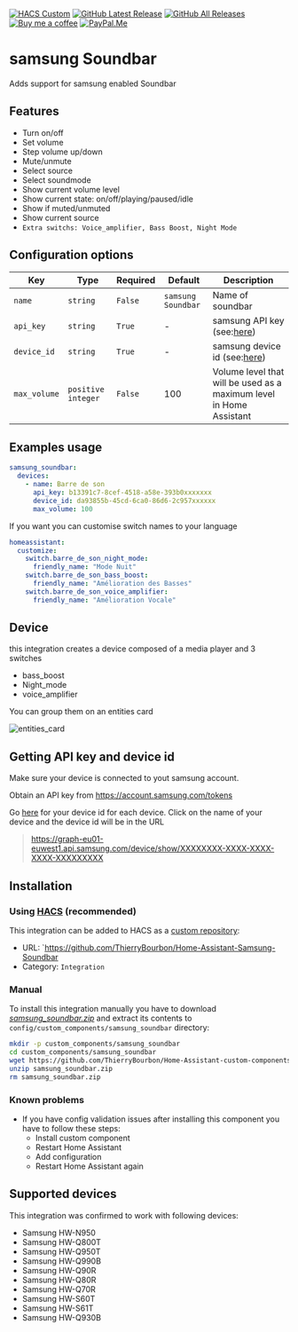 [![HACS Custom][hacs_shield]][hacs]
[![GitHub Latest Release][releases_shield]][latest_release]
[![GitHub All Releases][downloads_total_shield]][releases]
[![Buy me a coffee][buy_me_a_coffee_shield]][buy_me_a_coffee]
[![PayPal.Me][paypal_me_shield]][paypal_me]

[hacs_shield]: https://img.shields.io/static/v1.svg?label=HACS&message=Custom&style=popout&color=orange&labelColor=41bdf5&logo=HomeAssistantCommunityStore&logoColor=white
[hacs]: https://hacs.xyz/docs/faq/custom_repositories

[latest_release]: https://github.com/ThierryBourbon/Home-Assistant-custom-components-samsung-Soundbar/releases/tag/latest_release
[releases_shield]: https://img.shields.io/github/release/ThierryBourbon/Home-Assistant-custom-components-samsung-Soundbar.svg?style=popout

[releases]: https://github.com/ThierryBourbon/Home-Assistant-custom-components-samsung-Soundbar/releases
[downloads_total_shield]: https://img.shields.io/github/downloads/ThierryBourbon/Home-Assistant-custom-components-samsung-Soundbar/total

[buy_me_a_coffee_shield]: https://img.shields.io/static/v1.svg?label=%20&message=Buy%20me%20a%20coffee&color=6f4e37&logo=buy%20me%20a%20coffee&logoColor=white
[buy_me_a_coffee]: https://www.buymeacoffee.com/thierrybourbon


[paypal_me_shield]: https://img.shields.io/static/v1.svg?label=%20&message=PayPal.Me&logo=paypal
[paypal_me]: https://paypal.me/thierryBourbon

# samsung Soundbar

Adds support for samsung enabled Soundbar

## Features

- Turn on/off
- Set volume
- Step volume up/down
- Mute/unmute
- Select source
- Select soundmode
- Show current volume level
- Show current state: on/off/playing/paused/idle
- Show if muted/unmuted
- Show current source
- `Extra switchs: Voice_amplifier, Bass Boost, Night Mode`

## Configuration options

| Key          | Type               | Required | Default                | Description                                                                                                                                               |
| -------------- | -------------------- | ---------- | ------------------------ | ----------------------------------------------------------------------------------------------------------------------------------------------------------- |
| `name`       | `string`           | `False`  | `samsung Soundbar` | Name of soundbar                                                                                                                                          |
| `api_key`    | `string`           | `True`   | -                      | samsung API key (see:[here](https://github.com/PiotrMachowski/Home-Assistant-custom-components-samsung-Soundbar#getting-api-key-and-device-id))   |
| `device_id`  | `string`           | `True`   | -                      | samsung device id (see:[here](https://github.com/PiotrMachowski/Home-Assistant-custom-components-samsung-Soundbar#getting-api-key-and-device-id)) |
| `max_volume` | `positive integer` | `False`  | 100                    | Volume level that will be used as a maximum level in Home Assistant                                                                                       |

## Examples usage

```yaml
samsung_soundbar:
  devices:
    - name: Barre de son
      api_key: b13391c7-8cef-4518-a58e-393b0xxxxxxx
      device_id: da93855b-45cd-6ca0-86d6-2c957xxxxxx
      max_volume: 100
```
If you want you can customise switch names to your language
```yaml
homeassistant:
  customize:
    switch.barre_de_son_night_mode:
      friendly_name: "Mode Nuit"
    switch.barre_de_son_bass_boost:
      friendly_name: "Amélioration des Basses"
    switch.barre_de_son_voice_amplifier:
      friendly_name: "Amélioration Vocale"
```

## Device

this integration creates a device
composed of a media player and 3 switches
- bass_boost
- Night_mode
- voice_amplifier

You can group them on an entities card


![entities_card](https://github.com/ThierryBourbon/Home-Assistant-Samsung-Soundbar/assets/65720627/ca36d296-7669-4fa6-9f3e-7a30757984d4)




## Getting API key and device id

Make sure your device is connected to yout samsung account.

Obtain an API key from https://account.samsung.com/tokens

Go [here](https://graph-eu01-euwest1.api.samsung.com/device/list) for your device id for each device. Click on the name of your device and the device id will be in the URL

> https://graph-eu01-euwest1.api.samsung.com/device/show/XXXXXXXX-XXXX-XXXX-XXXX-XXXXXXXXX

## Installation

### Using [HACS](https://hacs.xyz/) (recommended)

This integration can be added to HACS as a [custom repository](https://hacs.xyz/docs/faq/custom_repositories):
* URL: `https://github.com/ThierryBourbon/Home-Assistant-Samsung-Soundbar
* Category: `Integration`

### Manual

To install this integration manually you have to download [*samsung_soundbar.zip*](https://github.com/ThierryBourbon/Home-Assistant-custom-components-samsung-Soundbar/blob/master/samsung_soundbar.zip) and extract its contents to `config/custom_components/samsung_soundbar` directory:

```bash
mkdir -p custom_components/samsung_soundbar
cd custom_components/samsung_soundbar
wget https://github.com/ThierryBourbon/Home-Assistant-custom-components-samsung-Soundbar/blob/master/samsung_soundbar.zip
unzip samsung_soundbar.zip
rm samsung_soundbar.zip
```

### Known problems

* If you have config validation issues after installing this component you have to follow these steps:
  * Install custom component
  * Restart Home Assistant
  * Add configuration
  * Restart Home Assistant again

## Supported devices

This integration was confirmed to work with following devices:

- Samsung HW-N950
- Samsung HW-Q800T
- Samsung HW-Q950T
- Samsung HW-Q990B
- Samsung HW-Q90R
- Samsung HW-Q80R
- Samsung HW-Q70R
- Samsung HW-S60T
- Samsung HW-S61T
- Samsung HW-Q930B